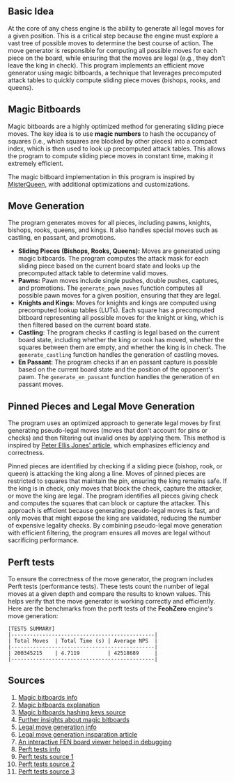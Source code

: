 ## Basic Idea
At the core of any chess engine is the ability to generate all legal moves for a given position. This is a critical step because the engine must explore a vast tree of possible moves to determine the best course of action. The move generator is responsible for computing all possible moves for each piece on the board, while ensuring that the moves are legal (e.g., they don't leave the king in check). This program implements an efficient move generator using magic bitboards, a technique that leverages precomputed attack tables to quickly compute sliding piece moves (bishops, rooks, and queens).

## Magic Bitboards
Magic bitboards are a highly optimized method for generating sliding piece moves. The key idea is to use **magic numbers** to hash the occupancy of squares (i.e., which squares are blocked by other pieces) into a compact index, which is then used to look up precomputed attack tables. This allows the program to compute sliding piece moves in constant time, making it extremely efficient.

The magic bitboard implementation in this program is inspired by [MisterQueen](https://github.com/fogleman/MisterQueen/blob/master/src/bb.c), with additional optimizations and customizations.

## Move Generation
The program generates moves for all pieces, including pawns, knights, bishops, rooks, queens, and kings. It also handles special moves such as castling, en passant, and promotions.
- **Sliding Pieces (Bishops, Rooks, Queens):**
Moves are generated using magic bitboards. The program computes the attack mask for each sliding piece based on the current board state and looks up the precomputed attack table to determine valid moves.
- **Pawns:**
Pawn moves include single pushes, double pushes, captures, and promotions. The `generate_pawn_moves` function computes all possible pawn moves for a given position, ensuring that they are legal.
- **Knights and Kings**:
Moves for knights and kings are computed using precomputed lookup tables (LUTs). Each square has a precomputed bitboard representing all possible moves for the knight or king, which is then filtered based on the current board state.
- **Castling**:
The program checks if castling is legal based on the current board state, including whether the king or rook has moved, whether the squares between them are empty, and whether the king is in check.
The `generate_castling` function handles the generation of castling moves.
- **En Passant**:
The program checks if an en passant capture is possible based on the current board state and the position of the opponent's pawn.
The `generate_en_passant` function handles the generation of en passant moves.

## Pinned Pieces and Legal Move Generation
The program uses an optimized approach to generate legal moves by first generating pseudo-legal moves (moves that don't account for pins or checks) and then filtering out invalid ones by applying them. This method is inspired by [Peter Ellis Jones' article](https://peterellisjones.com/posts/generating-legal-chess-moves-efficiently/), which emphasizes efficiency and correctness.

Pinned pieces are identified by checking if a sliding piece (bishop, rook, or queen) is attacking the king along a line. Moves of pinned pieces are restricted to squares that maintain the pin, ensuring the king remains safe. If the king is in check, only moves that block the check, capture the attacker, or move the king are legal. The program identifies all pieces giving check and computes the squares that can block or capture the attacker. This approach is efficient because generating pseudo-legal moves is fast, and only moves that might expose the king are validated, reducing the number of expensive legality checks. By combining pseudo-legal move generation with efficient filtering, the program ensures all moves are legal without sacrificing performance.

## Perft tests
To ensure the correctness of the move generator, the program includes Perft tests (performance tests). These tests count the number of legal moves at a given depth and compare the results to known values. This helps verify that the move generator is working correctly and efficiently.
Here are the benchmarks from the perft tests of the **FeohZero** engine's move generation:
```
[TESTS SUMMARY]
|----------------------------------------------|
| Total Moves  | Total Time (s) | Average NPS  |
|----------------------------------------------|
| 200345215    | 4.7119         | 42518689     |
|----------------------------------------------|
```

## Sources
1. [Magic bitboards info](https://www.chessprogramming.org/Magic_Bitboards)
2. [Magic bitboards explanation](http://pradu.us/old/Nov27_2008/Buzz/research/magic/Bitboards.pdf)
3. [Magic bitboards hashing keys source](https://github.com/fogleman/MisterQueen/blob/master/src/bb.c)
4. [Further insights about magic bitboards](https://backscattering.de/magics2.pdf)
5. [Legal move generation info](https://www.chessprogramming.org/Move_Generation#:~:text=In%20Legal%20move%20generation%2C%20as,when%20en%20passant%20is%20involved.)
6. [Legal move generation insparation article](https://peterellisjones.com/posts/generating-legal-chess-moves-efficiently/)
7. [An interactive FEN board viewer helped in debugging](https://www.redhotpawn.com/chess/chess-fen-viewer.php)
8. [Perft tests info](https://www.chessprogramming.org/Perft_Results)
9. [Perft tests source 1](https://www.chessprogramming.net/perfect-perft/)
10. [Perft tests source 2](http://www.rocechess.ch/perft.html)
11. [Perft tests source 3](https://gist.github.com/peterellisjones/8c46c28141c162d1d8a0f0badbc9cff9?permalink_comment_id=3775288)
